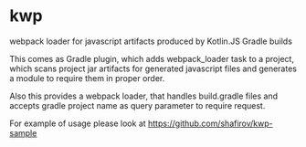 # kwp
webpack loader for javascript artifacts produced by Kotlin.JS Gradle builds

This comes as Gradle plugin, which adds webpack_loader task to a project, which scans project jar artifacts for generated javascript files
and generates a module to require them in proper order.

Also this provides a webpack loader, that handles build.gradle files and accepts gradle project name as query parameter to require request.

For example of usage please look at https://github.com/shafirov/kwp-sample
